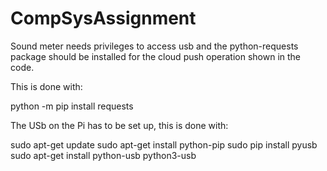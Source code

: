 # CompSysAssignment

Sound meter needs privileges to access usb and
the python-requests package should be installed
for the cloud push operation shown in the code.

This is done with:

python -m pip install requests

The USb on the Pi has to be set up, this is done with:

 sudo apt-get update
 sudo apt-get install python-pip
 sudo pip install pyusb
 sudo apt-get install python-usb python3-usb
